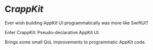 # Cr*appKit*

Ever wish building AppKit UI programmatically was more like SwiftUI?

Enter CrappKit: Pseudo-declarative AppKit UI.

Brings some small QoL improvements to programmatic AppKit code.

